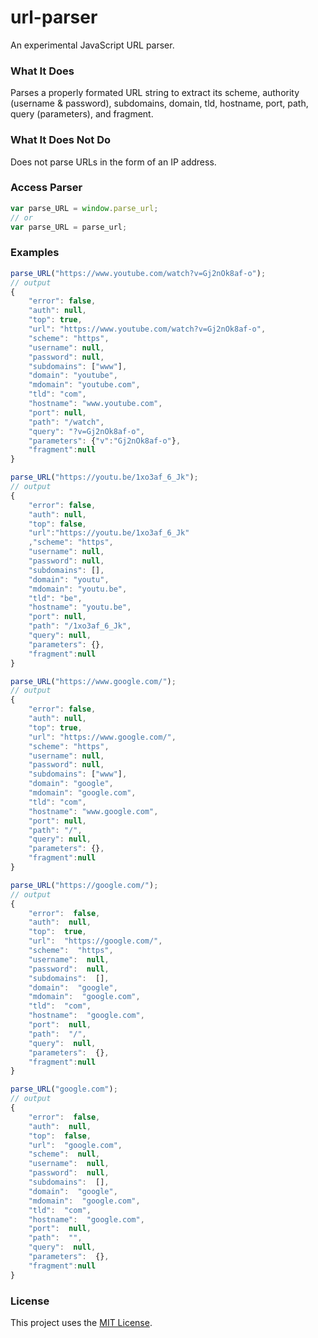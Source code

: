 # url-parser

An experimental JavaScript URL parser.

### What It Does

Parses a properly formated URL string to extract its scheme, authority (username & password), subdomains, domain, tld, hostname, port, path, query (parameters), and fragment.

### What It Does Not Do

Does not parse URLs in the form of an IP address.

### Access Parser

```js
var parse_URL = window.parse_url;
// or
var parse_URL = parse_url;
```

### Examples

```js
parse_URL("https://www.youtube.com/watch?v=Gj2nOk8af-o");
// output
{
    "error": false,
    "auth": null,
    "top": true,
    "url": "https://www.youtube.com/watch?v=Gj2nOk8af-o",
    "scheme": "https",
    "username": null,
    "password": null,
    "subdomains": ["www"],
    "domain": "youtube",
    "mdomain": "youtube.com",
    "tld": "com",
    "hostname": "www.youtube.com",
    "port": null,
    "path": "/watch",
    "query": "?v=Gj2nOk8af-o",
    "parameters": {"v":"Gj2nOk8af-o"},
    "fragment":null
}

parse_URL("https://youtu.be/1xo3af_6_Jk");
// output
{
    "error": false,
    "auth": null,
    "top": false,
    "url":"https://youtu.be/1xo3af_6_Jk"
    ,"scheme": "https",
    "username": null,
    "password": null,
    "subdomains": [],
    "domain": "youtu",
    "mdomain": "youtu.be",
    "tld": "be",
    "hostname": "youtu.be",
    "port": null,
    "path": "/1xo3af_6_Jk",
    "query": null,
    "parameters": {},
    "fragment":null
}

parse_URL("https://www.google.com/");
// output
{
    "error": false,
    "auth": null,
    "top": true,
    "url": "https://www.google.com/",
    "scheme": "https",
    "username": null,
    "password": null,
    "subdomains": ["www"],
    "domain": "google",
    "mdomain": "google.com",
    "tld": "com",
    "hostname": "www.google.com",
    "port": null,
    "path": "/",
    "query": null,
    "parameters": {},
    "fragment":null
}

parse_URL("https://google.com/");
// output
{
    "error":  false,
    "auth":  null,
    "top":  true,
    "url":  "https://google.com/",
    "scheme":  "https",
    "username":  null,
    "password":  null,
    "subdomains":  [],
    "domain":  "google",
    "mdomain":  "google.com",
    "tld":  "com",
    "hostname":  "google.com",
    "port":  null,
    "path":  "/",
    "query":  null,
    "parameters":  {},
    "fragment":null
}

parse_URL("google.com");
// output
{
    "error":  false,
    "auth":  null,
    "top":  false,
    "url":  "google.com",
    "scheme":  null,
    "username":  null,
    "password":  null,
    "subdomains":  [],
    "domain":  "google",
    "mdomain":  "google.com",
    "tld":  "com",
    "hostname":  "google.com",
    "port":  null,
    "path":  "",
    "query":  null,
    "parameters":  {},
    "fragment":null
}
```

### License

This project uses the [MIT License](https://github.com/cgabriel5/url-parser/blob/master/LICENSE.txt).